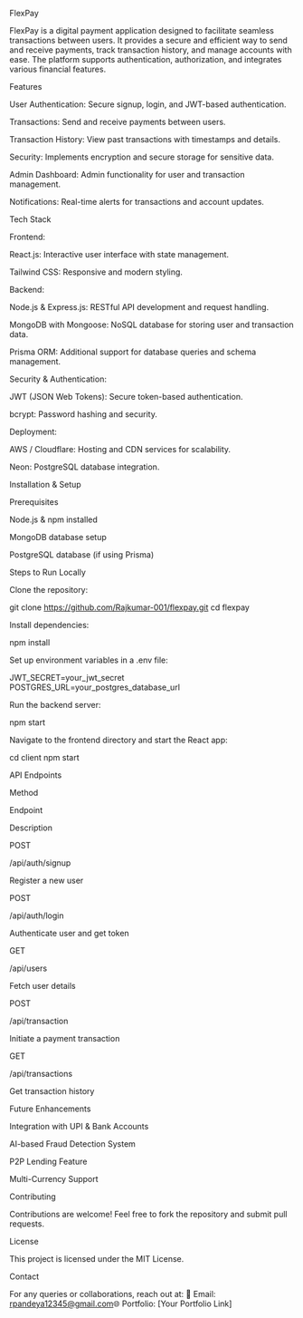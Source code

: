 FlexPay

FlexPay is a digital payment application designed to facilitate seamless transactions between users. It provides a secure and efficient way to send and receive payments, track transaction history, and manage accounts with ease. The platform supports authentication, authorization, and integrates various financial features.

Features

User Authentication: Secure signup, login, and JWT-based authentication.

Transactions: Send and receive payments between users.

Transaction History: View past transactions with timestamps and details.

Security: Implements encryption and secure storage for sensitive data.

Admin Dashboard: Admin functionality for user and transaction management.

Notifications: Real-time alerts for transactions and account updates.

Tech Stack

Frontend:

React.js: Interactive user interface with state management.

Tailwind CSS: Responsive and modern styling.

Backend:

Node.js & Express.js: RESTful API development and request handling.

MongoDB with Mongoose: NoSQL database for storing user and transaction data.

Prisma ORM: Additional support for database queries and schema management.

Security & Authentication:

JWT (JSON Web Tokens): Secure token-based authentication.

bcrypt: Password hashing and security.

Deployment:

AWS / Cloudflare: Hosting and CDN services for scalability.

Neon: PostgreSQL database integration.

Installation & Setup

Prerequisites

Node.js & npm installed

MongoDB database setup

PostgreSQL database (if using Prisma)

Steps to Run Locally

Clone the repository:

git clone https://github.com/Rajkumar-001/flexpay.git
cd flexpay

Install dependencies:

npm install

Set up environment variables in a .env file:


JWT_SECRET=your_jwt_secret
POSTGRES_URL=your_postgres_database_url

Run the backend server:

npm start

Navigate to the frontend directory and start the React app:

cd client
npm start

API Endpoints

Method

Endpoint

Description

POST

/api/auth/signup

Register a new user

POST

/api/auth/login

Authenticate user and get token

GET

/api/users

Fetch user details

POST

/api/transaction

Initiate a payment transaction

GET

/api/transactions

Get transaction history

Future Enhancements

Integration with UPI & Bank Accounts

AI-based Fraud Detection System

P2P Lending Feature

Multi-Currency Support

Contributing

Contributions are welcome! Feel free to fork the repository and submit pull requests.

License

This project is licensed under the MIT License.

Contact

For any queries or collaborations, reach out at:
📧 Email: rpandeya12345@gmail.com🌐 Portfolio: [Your Portfolio Link]
